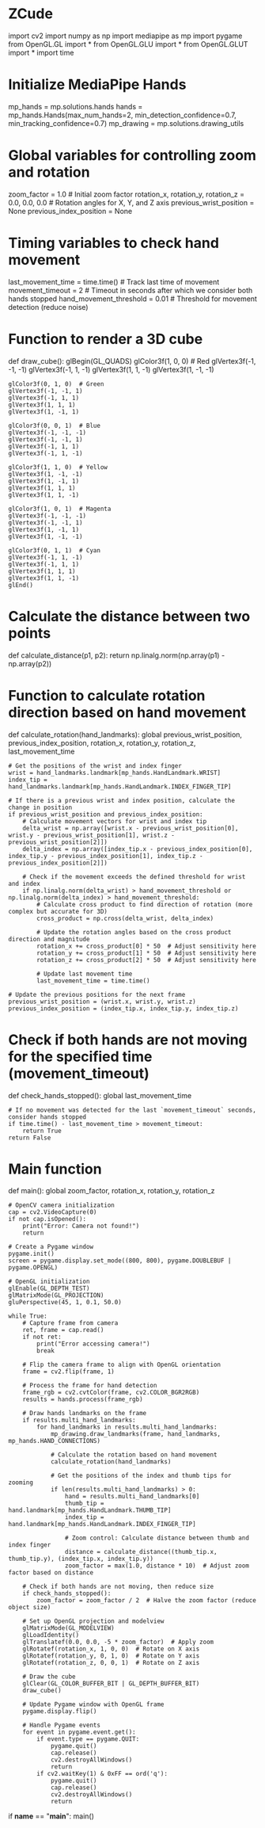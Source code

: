 # ZCude
import cv2
import numpy as np
import mediapipe as mp
import pygame
from OpenGL.GL import *
from OpenGL.GLU import *
from OpenGL.GLUT import *
import time

# Initialize MediaPipe Hands
mp_hands = mp.solutions.hands
hands = mp_hands.Hands(max_num_hands=2, min_detection_confidence=0.7, min_tracking_confidence=0.7)
mp_drawing = mp.solutions.drawing_utils

# Global variables for controlling zoom and rotation
zoom_factor = 1.0  # Initial zoom factor
rotation_x, rotation_y, rotation_z = 0.0, 0.0, 0.0  # Rotation angles for X, Y, and Z axis
previous_wrist_position = None
previous_index_position = None

# Timing variables to check hand movement
last_movement_time = time.time()  # Track last time of movement
movement_timeout = 2  # Timeout in seconds after which we consider both hands stopped
hand_movement_threshold = 0.01  # Threshold for movement detection (reduce noise)

# Function to render a 3D cube
def draw_cube():
    glBegin(GL_QUADS)
    glColor3f(1, 0, 0)  # Red
    glVertex3f(-1, -1, -1)
    glVertex3f(-1, 1, -1)
    glVertex3f(1, 1, -1)
    glVertex3f(1, -1, -1)

    glColor3f(0, 1, 0)  # Green
    glVertex3f(-1, -1, 1)
    glVertex3f(-1, 1, 1)
    glVertex3f(1, 1, 1)
    glVertex3f(1, -1, 1)

    glColor3f(0, 0, 1)  # Blue
    glVertex3f(-1, -1, -1)
    glVertex3f(-1, -1, 1)
    glVertex3f(-1, 1, 1)
    glVertex3f(-1, 1, -1)

    glColor3f(1, 1, 0)  # Yellow
    glVertex3f(1, -1, -1)
    glVertex3f(1, -1, 1)
    glVertex3f(1, 1, 1)
    glVertex3f(1, 1, -1)

    glColor3f(1, 0, 1)  # Magenta
    glVertex3f(-1, -1, -1)
    glVertex3f(-1, -1, 1)
    glVertex3f(1, -1, 1)
    glVertex3f(1, -1, -1)

    glColor3f(0, 1, 1)  # Cyan
    glVertex3f(-1, 1, -1)
    glVertex3f(-1, 1, 1)
    glVertex3f(1, 1, 1)
    glVertex3f(1, 1, -1)
    glEnd()

# Calculate the distance between two points
def calculate_distance(p1, p2):
    return np.linalg.norm(np.array(p1) - np.array(p2))

# Function to calculate rotation direction based on hand movement
def calculate_rotation(hand_landmarks):
    global previous_wrist_position, previous_index_position, rotation_x, rotation_y, rotation_z, last_movement_time

    # Get the positions of the wrist and index finger
    wrist = hand_landmarks.landmark[mp_hands.HandLandmark.WRIST]
    index_tip = hand_landmarks.landmark[mp_hands.HandLandmark.INDEX_FINGER_TIP]

    # If there is a previous wrist and index position, calculate the change in position
    if previous_wrist_position and previous_index_position:
        # Calculate movement vectors for wrist and index tip
        delta_wrist = np.array([wrist.x - previous_wrist_position[0], wrist.y - previous_wrist_position[1], wrist.z - previous_wrist_position[2]])
        delta_index = np.array([index_tip.x - previous_index_position[0], index_tip.y - previous_index_position[1], index_tip.z - previous_index_position[2]])

        # Check if the movement exceeds the defined threshold for wrist and index
        if np.linalg.norm(delta_wrist) > hand_movement_threshold or np.linalg.norm(delta_index) > hand_movement_threshold:
            # Calculate cross product to find direction of rotation (more complex but accurate for 3D)
            cross_product = np.cross(delta_wrist, delta_index)

            # Update the rotation angles based on the cross product direction and magnitude
            rotation_x += cross_product[0] * 50  # Adjust sensitivity here
            rotation_y += cross_product[1] * 50  # Adjust sensitivity here
            rotation_z += cross_product[2] * 50  # Adjust sensitivity here

            # Update last movement time
            last_movement_time = time.time()

    # Update the previous positions for the next frame
    previous_wrist_position = (wrist.x, wrist.y, wrist.z)
    previous_index_position = (index_tip.x, index_tip.y, index_tip.z)

# Check if both hands are not moving for the specified time (movement_timeout)
def check_hands_stopped():
    global last_movement_time

    # If no movement was detected for the last `movement_timeout` seconds, consider hands stopped
    if time.time() - last_movement_time > movement_timeout:
        return True
    return False

# Main function
def main():
    global zoom_factor, rotation_x, rotation_y, rotation_z

    # OpenCV camera initialization
    cap = cv2.VideoCapture(0)
    if not cap.isOpened():
        print("Error: Camera not found!")
        return

    # Create a Pygame window
    pygame.init()
    screen = pygame.display.set_mode((800, 800), pygame.DOUBLEBUF | pygame.OPENGL)
    
    # OpenGL initialization
    glEnable(GL_DEPTH_TEST)
    glMatrixMode(GL_PROJECTION)
    gluPerspective(45, 1, 0.1, 50.0)

    while True:
        # Capture frame from camera
        ret, frame = cap.read()
        if not ret:
            print("Error accessing camera!")
            break

        # Flip the camera frame to align with OpenGL orientation
        frame = cv2.flip(frame, 1)

        # Process the frame for hand detection
        frame_rgb = cv2.cvtColor(frame, cv2.COLOR_BGR2RGB)
        results = hands.process(frame_rgb)

        # Draw hands landmarks on the frame
        if results.multi_hand_landmarks:
            for hand_landmarks in results.multi_hand_landmarks:
                mp_drawing.draw_landmarks(frame, hand_landmarks, mp_hands.HAND_CONNECTIONS)

                # Calculate the rotation based on hand movement
                calculate_rotation(hand_landmarks)

                # Get the positions of the index and thumb tips for zooming
                if len(results.multi_hand_landmarks) > 0:
                    hand = results.multi_hand_landmarks[0]
                    thumb_tip = hand.landmark[mp_hands.HandLandmark.THUMB_TIP]
                    index_tip = hand.landmark[mp_hands.HandLandmark.INDEX_FINGER_TIP]

                    # Zoom control: Calculate distance between thumb and index finger
                    distance = calculate_distance((thumb_tip.x, thumb_tip.y), (index_tip.x, index_tip.y))
                    zoom_factor = max(1.0, distance * 10)  # Adjust zoom factor based on distance

        # Check if both hands are not moving, then reduce size
        if check_hands_stopped():
            zoom_factor = zoom_factor / 2  # Halve the zoom factor (reduce object size)

        # Set up OpenGL projection and modelview
        glMatrixMode(GL_MODELVIEW)
        glLoadIdentity()
        glTranslatef(0.0, 0.0, -5 * zoom_factor)  # Apply zoom
        glRotatef(rotation_x, 1, 0, 0)  # Rotate on X axis
        glRotatef(rotation_y, 0, 1, 0)  # Rotate on Y axis
        glRotatef(rotation_z, 0, 0, 1)  # Rotate on Z axis

        # Draw the cube
        glClear(GL_COLOR_BUFFER_BIT | GL_DEPTH_BUFFER_BIT)
        draw_cube()

        # Update Pygame window with OpenGL frame
        pygame.display.flip()

        # Handle Pygame events
        for event in pygame.event.get():
            if event.type == pygame.QUIT:
                pygame.quit()
                cap.release()
                cv2.destroyAllWindows()
                return
            if cv2.waitKey(1) & 0xFF == ord('q'):
                pygame.quit()
                cap.release()
                cv2.destroyAllWindows()
                return

if __name__ == "__main__":
    main()

